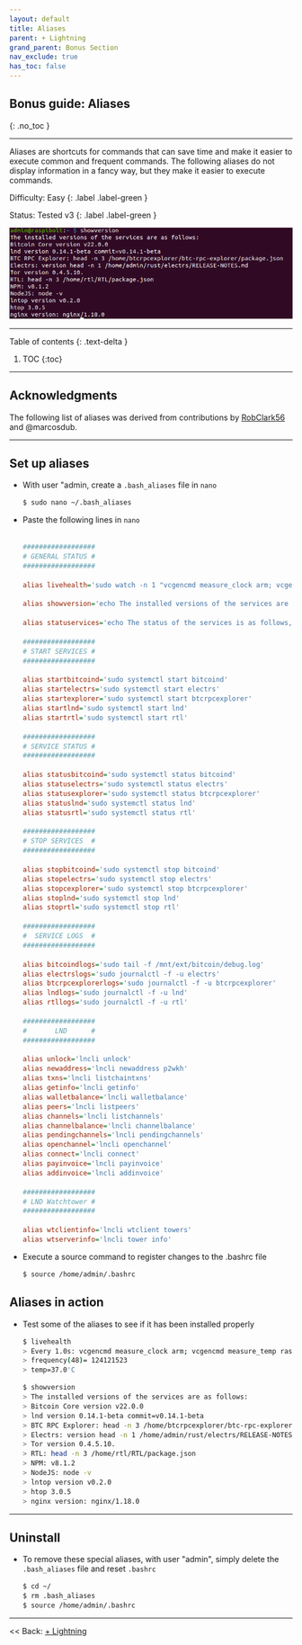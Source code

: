 ```yaml
---
layout: default
title: Aliases
parent: + Lightning
grand_parent: Bonus Section
nav_exclude: true
has_toc: false
---
```


## Bonus guide: Aliases
{: .no_toc }

---

Aliases are shortcuts for commands that can save time and make it easier to execute common and frequent commands. The following aliases do not display information in a fancy way, but they make it easier to execute commands.

Difficulty: Easy
{: .label .label-green }

Status: Tested v3
{: .label .label-green }

![alias](../../images/alias-example.png)

---

Table of contents
{: .text-delta }

1. TOC
{:toc}

---

## Acknowledgments

The following list of aliases was derived from contributions by [RobClark56](https://github.com/robclark56) and @marcosdub.

---

## Set up aliases

* With user "admin, create a `.bash_aliases` file in `nano`

  ```sh
  $ sudo nano ~/.bash_aliases
  ```

* Paste the following lines in `nano`

  ```ini
    
  ##################
  # GENERAL STATUS #
  ################## 
  
  alias livehealth='sudo watch -n 1 "vcgencmd measure_clock arm; vcgencmd measure_temp"'
 
  alias showversion='echo The installed versions of the services are as follows: ; bitcoind --version ; lnd --version ; echo BTC RPC Explorer: head -n 3 /home/btcrpcexplorer/btc-rpc-explorer/package.json ; echo Electrs: version head -n 1 /home/admin/rust/electrs/RELEASE-NOTES.md ; tor --version ; echo RTL: head -n 3 /home/rtl/RTL/package.json ; echo NPM: v`npm --version` ; echo NodeJS: node -v ; lntop --version ; htop --version ; nginx -v'
 
  alias statuservices='echo The status of the services is as follows, press the space key to advance: ; sudo systemctl status bitcoind lnd rtl electrs btcrpcexplorer tor ssh fail2ban ufw vncserver-x11-serviced'
  
  ##################
  # START SERVICES #
  ##################
  
  alias startbitcoind='sudo systemctl start bitcoind'
  alias startelectrs='sudo systemctl start electrs'
  alias startexplorer='sudo systemctl start btcrpcexplorer'
  alias startlnd='sudo systemctl start lnd'
  alias startrtl='sudo systemctl start rtl'
  
  ##################
  # SERVICE STATUS #
  ##################
  
  alias statusbitcoind='sudo systemctl status bitcoind'
  alias statuselectrs='sudo systemctl status electrs'
  alias statusexplorer='sudo systemctl status btcrpcexplorer'
  alias statuslnd='sudo systemctl status lnd'
  alias statusrtl='sudo systemctl status rtl'
  
  ##################
  # STOP SERVICES  #
  ##################
  
  alias stopbitcoind='sudo systemctl stop bitcoind'
  alias stopelectrs='sudo systemctl stop electrs'
  alias stopcexplorer='sudo systemctl stop btcrpcexplorer'
  alias stoplnd='sudo systemctl stop lnd'
  alias stoprtl='sudo systemctl stop rtl'
  
  ##################
  #  SERVICE LOGS  #
  ##################
  
  alias bitcoindlogs='sudo tail -f /mnt/ext/bitcoin/debug.log'
  alias electrslogs='sudo journalctl -f -u electrs'
  alias btcrpcexplorerlogs='sudo journalctl -f -u btcrpcexplorer'
  alias lndlogs='sudo journalctl -f -u lnd'
  alias rtllogs='sudo journalctl -f -u rtl'
  
  ##################
  #       LND      #
  ##################
  
  alias unlock='lncli unlock'
  alias newaddress='lncli newaddress p2wkh'
  alias txns='lncli listchaintxns'
  alias getinfo='lncli getinfo'
  alias walletbalance='lncli walletbalance'
  alias peers='lncli listpeers'
  alias channels='lncli listchannels'
  alias channelbalance='lncli channelbalance'
  alias pendingchannels='lncli pendingchannels'
  alias openchannel='lncli openchannel'
  alias connect='lncli connect'
  alias payinvoice='lncli payinvoice'
  alias addinvoice='lncli addinvoice'
  
  ##################
  # LND Watchtower #
  ##################
  
  alias wtclientinfo='lncli wtclient towers'
  alias wtserverinfo='lncli tower info'
  
  ```
  
* Execute a source command to register changes to the .bashrc file

  ```sh 
  $ source /home/admin/.bashrc 
  ```

## Aliases in action

* Test some of the aliases to see if it has been installed properly

  ```sh
  $ livehealth
  > Every 1.0s: vcgencmd measure_clock arm; vcgencmd measure_temp raspibolt: Tue Dec 14 15:00:21 2021
  > frequency(48)= 124121523
  > temp=37.0'C
  ```
  
  ```sh
  $ showversion
  > The installed versions of the services are as follows:
  > Bitcoin Core version v22.0.0
  > lnd version 0.14.1-beta commit=v0.14.1-beta
  > BTC RPC Explorer: head -n 3 /home/btcrpcexplorer/btc-rpc-explorer/package.json
  > Electrs: version head -n 1 /home/admin/rust/electrs/RELEASE-NOTES.md
  > Tor version 0.4.5.10.
  > RTL: head -n 3 /home/rtl/RTL/package.json
  > NPM: v8.1.2
  > NodeJS: node -v
  > lntop version v0.2.0
  > htop 3.0.5 
  > nginx version: nginx/1.18.0
  ```

---

## Uninstall

* To remove these special aliases, with user "admin", simply delete the `.bash_aliases` file and reset `.bashrc`

  ```sh
  $ cd ~/
  $ rm .bash_aliases
  $ source /home/admin/.bashrc 
  ```

---

<< Back: [+ Lightning](index.md)
